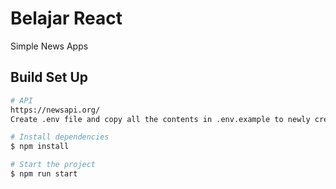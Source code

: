 # Belajar React
Simple News Apps
 ## Build Set Up
 ```bash
 # API
 https://newsapi.org/
Create .env file and copy all the contents in .env.example to newly created .enc, and adjust your API key

# Install dependencies 
$ npm install

# Start the project
$ npm run start
```





